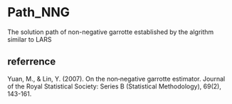 # Path_NNG
The solution path of non-negative garrotte  established by the algrithm similar to LARS


## referrence 
Yuan, M., & Lin, Y. (2007). On the non‐negative garrotte estimator. Journal of the Royal Statistical Society: Series B (Statistical Methodology), 69(2), 143-161.
